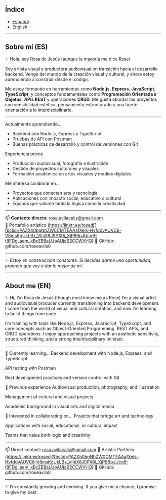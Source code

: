 ## Índice

- [Español](#sobre-mí-es)
- [English](#about-me-en)

  

---

## Sobre mí (ES)

✨ Hola, soy Rosa de Jesús (aunque la mayoría me dice Rose)

Soy artista visual y productora audiovisual en transición hacia el desarrollo backend. Vengo del mundo de la creación visual y cultural, y ahora estoy aprendiendo a construir desde el código.

Me estoy formando en herramientas como **Node.js**, **Express**, **JavaScript**, **TypeScript**, y conceptos fundamentales como **Programación Orientada a Objetos**, **APIs REST** y operaciones **CRUD**. Me gusta abordar los proyectos con sensibilidad estética, pensamiento estructurado y una fuerte orientación a lo interdisciplinario.

---

 Actualmente aprendiendo...
- Backend con Node.js, Express y TypeScript
- Pruebas de API con Postman
- Buenas prácticas de desarrollo y control de versiones con Git

 Experiencia previa
- Producción audiovisual, fotografía e ilustración
- Gestión de proyectos culturales y visuales
- Formación académica en artes visuales y medios digitales

 Me interesa colaborar en...
- Proyectos que conecten arte y tecnología
- Aplicaciones con impacto social, educativo o cultural
- Equipos que valoren tanto la lógica como la creatividad

---

📫 **Contacto directo**: rosa.avilacaliz@gmail.com  
🔗 Portafolio artístico (https://linktr.ee/rosedj?fbclid=PAZXh0bgNhZW0CMTEAAafXels-HvfddvAUVC6-V8msKgUkLBx_VIhjX8J9PX0i_XjP86pJUcg9-t8FDg_aem_kBxZBBaLUoAUjaB2CCWVHQ)
🐙 GitHub: github.com/roseavila0  

---

✨ *Estoy en construcción constante. Si decides darme una oportunidad, prometo que voy a dar lo mejor de mí.*





---





## About me (EN)

✨ Hi, I’m Rosa de Jesús (though most know me as Rose)
I’m a visual artist and audiovisual producer currently transitioning into backend development. I come from the world of visual and cultural creation, and now I’m learning to build things from code.

I’m training with tools like Node.js, Express, JavaScript, TypeScript, and core concepts such as Object-Oriented Programming, REST APIs, and CRUD operations. I enjoy approaching projects with an aesthetic sensitivity, structured thinking, and a strong interdisciplinary mindset.

---

🌱 Currently learning...
Backend development with Node.js, Express, and TypeScript

API testing with Postman

Best development practices and version control with Git

🎨 Previous experience
Audiovisual production, photography, and illustration

Management of cultural and visual projects

Academic background in visual arts and digital media

🔭 Interested in collaborating on...
Projects that bridge art and technology

Applications with social, educational, or cultural impact

Teams that value both logic and creativity

---

📫 Direct contact: rosa.avilacaliz@gmail.com
🔗 Artistic Portfolio (https://linktr.ee/rosedj?fbclid=PAZXh0bgNhZW0CMTEAAafXels-HvfddvAUVC6-V8msKgUkLBx_VIhjX8J9PX0i_XjP86pJUcg9-t8FDg_aem_kBxZBBaLUoAUjaB2CCWVHQ)
🐙 GitHub: github.com/roseavila0

---

✨ I’m constantly growing and evolving. If you give me a chance, I promise to give my best.
